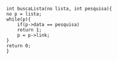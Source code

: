 	int buscaLista(no lista, int pesquisa){
	no p = lista;
	while(p){
		if(p->data == pesquisa)
		return 1;
		p = p->link;
	}
	return 0;
	}
